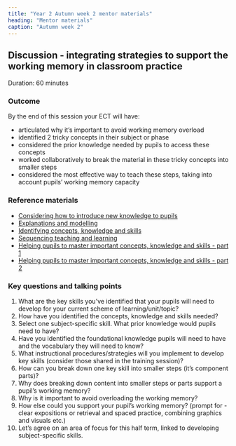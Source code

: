 ```yaml
---
title: "Year 2 Autumn week 2 mentor materials"
heading: "Mentor materials"
caption: "Autumn week 2"
---
```


## Discussion - integrating strategies to support the working memory in classroom practice

Duration: 60 minutes

### Outcome

By the end of this session your ECT will have:

- articulated why it’s important to avoid working memory overload  
- identified 2 tricky concepts in their subject or phase 
- considered the prior knowledge needed by pupils to access these concepts  
- worked collaboratively to break the material in these tricky concepts into smaller steps  
- considered the most effective way to teach these steps, taking into account pupils’ working memory capacity 

### Reference materials

- [Considering how to introduce new knowledge to pupils](/teach-first/year-1-how-do-pupils-learn/autumn-week-2-ect-session-overview/) 
- [Explanations and modelling](/teach-first/year-1-what-makes-classroom-practice-effective/spring-week-2-ect-session-overview/) 
- [Identifying concepts, knowledge and skills](/teach-first/year-1-how-to-design-a-coherent-curriculum/summer-week-2-ect-session-overview/) 
- [Sequencing teaching and learning](/teach-first/year-1-how-to-design-a-coherent-curriculum/summer-week-3-ect-session-overview/) 
- [Helping pupils to master important concepts, knowledge and skills - part 1](/teach-first/year-1-how-to-design-a-coherent-curriculum/summer-week-4-ect-session-overview/) 
- [Helping pupils to master important concepts, knowledge and skills - part 2](/teach-first/year-1-how-to-design-a-coherent-curriculum/summer-week-5-ect-session-overview/) 

### Key questions and talking points

1. What are the key skills you’ve identified that your pupils will need to develop for your current scheme of learning/unit/topic? 
2. How have you identified the concepts, knowledge and skills needed? 
3. Select one subject-specific skill. What prior knowledge would pupils need to have? 
4. Have you identified the foundational knowledge pupils will need to have and the vocabulary they will need to know? 
5. What instructional procedures/strategies will you implement to develop key skills (consider those shared in the training session)? 
6. How can you break down one key skill into smaller steps (it’s component parts)?  
7. Why does breaking down content into smaller steps or parts support a pupil’s working memory?  
8. Why is it important to avoid overloading the working memory? 
9. How else could you support your pupil’s working memory? (prompt for - clear expositions or retrieval and spaced practice, combining graphics and visuals etc.) 
10. Let’s agree on an area of focus for this half term, linked to developing subject-specific skills. 